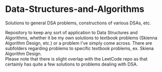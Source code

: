 # Data-Structures-and-Algorithms
Solutions to general DSA problems, constructions of various DSAs, etc.


Repository to keep any sort of application to Data Structures and Algorithms, whether it be my own solutions to textbook problems (Skienna Algorithm Design, etc.)
or a problem I've simply come across. There are subfolders regarding problems to specific textbook problems, ex. Skiena Algorithm Design.  
Please note that there is slight overlap with the LeetCode repo as that certainly has quite a few solutions to problems
dealing with DSA. 
